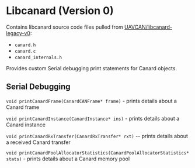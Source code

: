 # Libcanard (Version 0)

Contains libcanard source code files pulled from [UAVCAN/libcanard-legacy-v0](https://github.com/UAVCAN/libcanard/tree/legacy-v0):
* `canard.h`
* `canard.c`
* `canard_internals.h` 

Provides custom Serial debugging print statements for Canard objects.

## Serial Debugging

`void printCanardFrame(CanardCANFrame* frame)` - prints details about a Canard frame

`void printCanardInstance(CanardInstance* ins)` - prints details about a Canard instance

`void printCanardRxTransfer(CanardRxTransfer* rxt)` -- prints details about a received Canard transfer

`void printCanardPoolAllocatorStatistics(CanardPoolAllocatorStatistics* stats)` - prints details about a Canard memory pool
